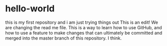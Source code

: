 # hello-world
this is my first repository and i am just trying things out
This is an edit! We are changing the read me file.
This is a way to learn how to use GitHub, and how to use a feature to make changes that can ultimately be committed and merged into the master branch of this repository.
I think.
